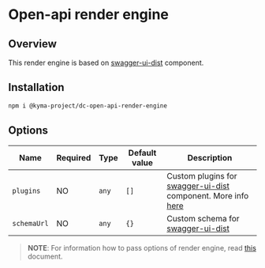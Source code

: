 # Open-api render engine

## Overview

This render engine is based on [swagger-ui-dist](https://github.com/swagger-api/swagger-ui) component.

## Installation

```bash
npm i @kyma-project/dc-open-api-render-engine
```

## Options

| Name | Required | Type | Default value | Description |
|---|---|---|---|---|
| `plugins` | NO | `any` | `[]` | Custom plugins for [swagger-ui-dist](https://github.com/swagger-api/swagger-ui) component. More info [here](https://github.com/swagger-api/swagger-ui/blob/master/docs/customization/plugin-api.md) |
| `schemaUrl` | NO | `any` | `{}` | Custom schema for [swagger-ui-dist](https://github.com/swagger-api/swagger-ui) |

> **NOTE**: For information how to pass options of render engine, read [this](../../docs/props/render-engines.md#passing-globally-options) document.